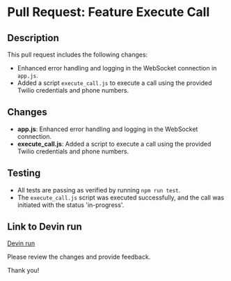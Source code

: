 # Pull Request: Feature Execute Call

## Description
This pull request includes the following changes:
- Enhanced error handling and logging in the WebSocket connection in `app.js`.
- Added a script `execute_call.js` to execute a call using the provided Twilio credentials and phone numbers.

## Changes
- **app.js**: Enhanced error handling and logging in the WebSocket connection.
- **execute_call.js**: Added a script to execute a call using the provided Twilio credentials and phone numbers.

## Testing
- All tests are passing as verified by running `npm run test`.
- The `execute_call.js` script was executed successfully, and the call was initiated with the status 'in-progress'.

## Link to Devin run
[Devin run](https://preview.devin.ai/devin/5c98a612b3ac452b9d1fb85ce0acb796)

Please review the changes and provide feedback.

Thank you!
